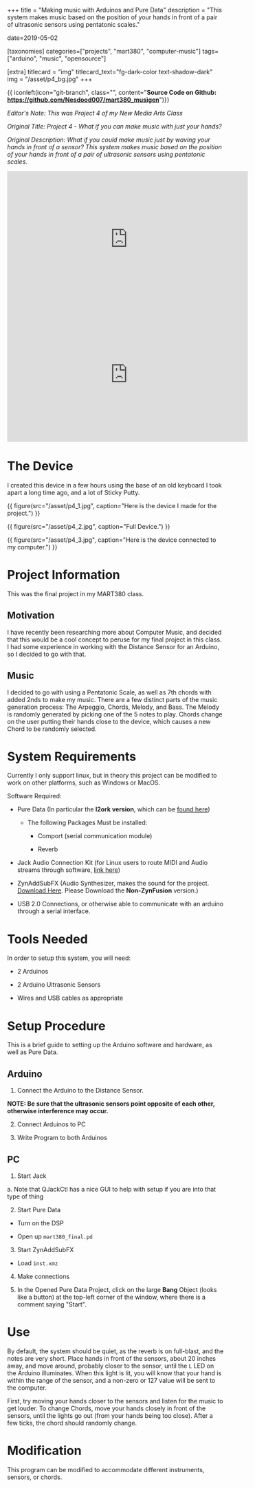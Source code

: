 +++
title = "Making music with Arduinos and Pure Data"
description = "This system makes music based on the position of your hands in front of a pair of ultrasonic sensors using pentatonic scales."

date=2019-05-02

[taxonomies]
categories=["projects", "mart380", "computer-music"]
tags=["arduino", "music", "opensource"]

[extra]
titlecard = "img"
titlecard_text="fg-dark-color text-shadow-dark"
img = "/asset/p4_bg.jpg"
+++

{{ iconleft(icon="git-branch", class="", content="<b>Source Code on Github: <a href='https://github.com/Nesdood007/mart380_musigen'>https://github.com/Nesdood007/mart380_musigen</a></b>")}}

_Editor's Note: This was Project 4 of my New Media Arts Class_

_Original Title: Project 4 - What if you can make music with just your hands?_

_Original Description: What if you could make music just by waving your hands in front of a sensor? This system makes music based on the position of your hands in front of a pair of ultrasonic sensors using pentatonic scales._


<iframe width="560" height="315" src="https://www.youtube.com/embed/XsCLcTWwn0g" frameborder="0" allow="accelerometer; autoplay; encrypted-media; gyroscope; picture-in-picture" allowfullscreen></iframe>

<iframe width="560" height="315" src="https://www.youtube.com/embed/Tb5iDYDCC1g" frameborder="0" allow="accelerometer; autoplay; encrypted-media; gyroscope; picture-in-picture" allowfullscreen></iframe>

# The Device

I created this device in a few hours using the base of an old keyboard I took apart a long time ago, and a lot of Sticky Putty.

{{ figure(src="/asset/p4_1.jpg", caption="Here is the device I made for the project.") }}

{{ figure(src="/asset/p4_2.jpg", caption="Full Device.") }}

{{ figure(src="/asset/p4_3.jpg", caption="Here is the device connected to my computer.") }}

# Project Information

This was the final project in my MART380 class.

## Motivation

I have recently been researching more about Computer Music, and decided that this would be a cool concept to peruse for my final project in this class. I had some experience in working with the Distance Sensor for an Arduino, so I decided to go with that.

## Music

I decided to go with using a Pentatonic Scale, as well as 7th chords with added 2nds to make my music. There are a few distinct parts of the music generation process: The Arpeggio, Chords, Melody, and Bass. The Melody is randomly generated by picking one of the 5 notes to play. Chords change on the user putting their hands close to the device, which causes a new Chord to be randomly selected.

# System Requirements

Currently I only support linux, but in theory this project can be modified to work on other platforms, such as Windows or MacOS.

Software Required:

- Pure Data (In particular the __l2ork version__, which can be [found here](https://puredata.info/downloads/Pd-L2Ork))

  - The following Packages Must be installed:
  
    - Comport (serial communication module)
    
    - Reverb
    
- Jack Audio Connection Kit (for Linux users to route MIDI and Audio streams through software, [link here](http://jackaudio.org/))

- ZynAddSubFX (Audio Synthesizer, makes the sound for the project. [Download Here](http://zynaddsubfx.sourceforge.net/download.html). Please Download the __Non-ZynFusion__ version.)

- USB 2.0 Connections, or otherwise able to communicate with an arduino through a serial interface.

# Tools Needed

In order to setup this system, you will need:

- 2 Arduinos

- 2 Arduino Ultrasonic Sensors

- Wires and USB cables as appropriate

# Setup Procedure

This is a brief guide to setting up the Arduino software and hardware, as well as Pure Data.

## Arduino

1. Connect the Arduino to the Distance Sensor.

__NOTE: Be sure that the ultrasonic sensors point opposite of each other, otherwise interference may occur.__

2. Connect Arduinos to PC

3. Write Program to both Arduinos

## PC

1. Start Jack

  a. Note that QJackCtl has a nice GUI to help with setup if you are into that type of thing
  
2. Start Pure Data

  - Turn on the DSP
  
  - Open up `mart380_final.pd`

3. Start ZynAddSubFX

  - Load `inst.xmz`

4. Make connections

5. In the Opened Pure Data Project, click on the large __Bang__ Object (looks like a button) at the top-left corner of the window, where there is a comment saying "Start".

# Use

By default, the system should be quiet, as the reverb is on full-blast, and the notes are very short. Place hands in front of the sensors, about 20 inches away, and move around, probably closer to the sensor, until the `L` LED on the Arduino illuminates. When this light is lit, you will know that your hand is within the range of the sensor, and a non-zero or 127 value will be sent to the computer.

First, try moving your hands closer to the sensors and listen for the music to get louder. To change Chords, move your hands closely in front of the sensors, until the lights go out (from your hands being too close). After a few ticks, the chord should randomly change.

# Modification

This program can be modified to accommodate different instruments, sensors, or chords. 
